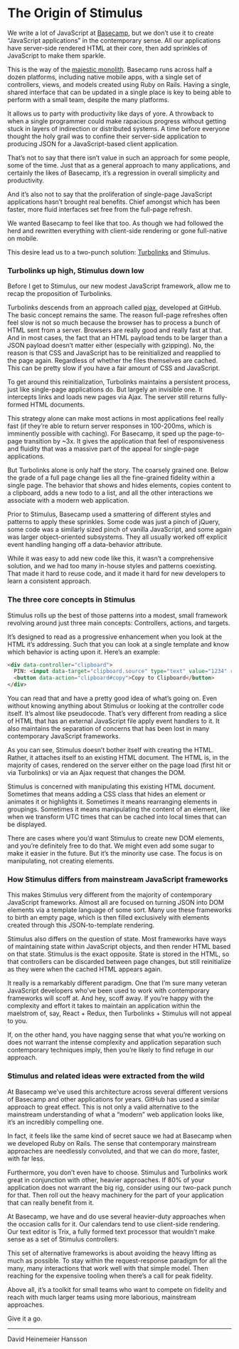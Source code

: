 # The Origin of Stimulus

We write a lot of JavaScript at [Basecamp](https://basecamp.com), but we don’t use it to create “JavaScript applications” in the contemporary sense. All our applications have server-side rendered HTML at their core, then add sprinkles of JavaScript to make them sparkle.

This is the way of the [majestic monolith](https://m.signalvnoise.com/the-majestic-monolith-29166d022228). Basecamp runs across half a dozen platforms, including native mobile apps, with a single set of controllers, views, and models created using Ruby on Rails. Having a single, shared interface that can be updated in a single place is key to being able to perform with a small team, despite the many platforms.

It allows us to party with productivity like days of yore. A throwback to when a single programmer could make rapacious progress without getting stuck in layers of indirection or distributed systems. A time before everyone thought the holy grail was to confine their server-side application to producing JSON for a JavaScript-based client application.

That’s not to say that there isn’t value in such an approach for some people, some of the time. Just that as a general approach to many applications, and certainly the likes of Basecamp, it’s a regression in overall simplicity and productivity.

And it’s also not to say that the proliferation of single-page JavaScript applications hasn’t brought real benefits. Chief amongst which has been faster, more fluid interfaces set free from the full-page refresh.

We wanted Basecamp to feel like that too. As though we had followed the herd and rewritten everything with client-side rendering or gone full-native on mobile.

This desire lead us to a two-punch solution: [Turbolinks](https://github.com/turbolinks/turbolinks) and Stimulus.

### Turbolinks up high, Stimulus down low

Before I get to Stimulus, our new modest JavaScript framework, allow me to recap the proposition of Turbolinks. 

Turbolinks descends from an approach called [pjax](https://github.com/defunkt/jquery-pjax), developed at GitHub. The basic concept remains the same. The reason full-page refreshes often feel slow is not so much because the browser has to process a bunch of HTML sent from a server. Browsers are really good and really fast at that. And in most cases, the fact that an HTML payload tends to be larger than a JSON payload doesn’t matter either (especially with gzipping). No, the reason is that CSS and JavaScript has to be reinitialized and reapplied to the page again. Regardless of whether the files themselves are cached. This can be pretty slow if you have a fair amount of CSS and JavaScript.

To get around this reinitialization, Turbolinks maintains a persistent process, just like single-page applications do. But largely an invisible one. It intercepts links and loads new pages via Ajax. The server still returns fully-formed HTML documents.

This strategy alone can make most actions in most applications feel really fast (if they’re able to return server responses in 100-200ms, which is imminently possible with caching). For Basecamp, it sped up the page-to-page transition by ~3x. It gives the application that feel of responsiveness and fluidity that was a massive part of the appeal for single-page applications.

But Turbolinks alone is only half the story. The coarsely grained one. Below the grade of a full page change lies all the fine-grained fidelity within a single page. The behavior that shows and hides elements, copies content to a clipboard, adds a new todo to a list, and all the other interactions we associate with a modern web application.

Prior to Stimulus, Basecamp used a smattering of different styles and patterns to apply these sprinkles. Some code was just a pinch of jQuery, some code was a similarly sized pinch of vanilla JavaScript, and some again was larger object-oriented subsystems. They all usually worked off explicit event handling hanging off a data-behavior attribute.

While it was easy to add new code like this, it wasn’t a comprehensive solution, and we had too many in-house styles and patterns coexisting. That made it hard to reuse code, and it made it hard for new developers to learn a consistent approach.

### The three core concepts in Stimulus 

Stimulus rolls up the best of those patterns into a modest, small framework revolving around just three main concepts: Controllers, actions, and targets. 

It’s designed to read as a progressive enhancement when you look at the HTML it’s addressing. Such that you can look at a single template and know which behavior is acting upon it. Here’s an example:

```html
<div data-controller="clipboard">
  PIN: <input data-target="clipboard.source" type="text" value="1234" readonly>
  <button data-action="clipboard#copy">Copy to Clipboard</button>
</div>
```

You can read that and have a pretty good idea of what’s going on. Even without knowing anything about Stimulus or looking at the controller code itself. It’s almost like pseudocode. That’s very different from reading a slice of HTML that has an external JavaScript file apply event handlers to it. It also maintains the separation of concerns that has been lost in many contemporary JavaScript frameworks.

As you can see, Stimulus doesn’t bother itself with creating the HTML. Rather, it attaches itself to an existing HTML document. The HTML is, in the majority of cases, rendered on the server either on the page load (first hit or via Turbolinks) or via an Ajax request that changes the DOM.

Stimulus is concerned with manipulating this existing HTML document. Sometimes that means adding a CSS class that hides an element or animates it or highlights it. Sometimes it means rearranging elements in groupings. Sometimes it means manipulating the content of an element, like when we transform UTC times that can be cached into local times that can be displayed.

There are cases where you’d want Stimulus to create new DOM elements, and you’re definitely free to do that. We might even add some sugar to make it easier in the future. But it’s the minority use case. The focus is on manipulating, not creating elements.


### How Stimulus differs from mainstream JavaScript frameworks

This makes Stimulus very different from the majority of contemporary JavaScript frameworks. Almost all are focused on turning JSON into DOM elements via a template language of some sort. Many use these frameworks to birth an empty page, which is then filled exclusively with elements created through this JSON-to-template rendering.

Stimulus also differs on the question of state. Most frameworks have ways of maintaining state within JavaScript objects, and then render HTML based on that state. Stimulus is the exact opposite. State is stored in the HTML, so that controllers can be discarded between page changes, but still reinitialize as they were when the cached HTML appears again.

It really is a remarkably different paradigm. One that I’m sure many veteran JavaScript developers who’ve been used to work with contemporary frameworks will scoff at. And hey, scoff away. If you’re happy with the complexity and effort it takes to maintain an application within the maelstrom of, say, React + Redux, then Turbolinks + Stimulus will not appeal to you.

If, on the other hand, you have nagging sense that what you’re working on does not warrant the intense complexity and application separation such contemporary techniques imply, then you’re likely to find refuge in our approach.


### Stimulus and related ideas were extracted from the wild

At Basecamp we’ve used this architecture across several different versions of Basecamp and other applications for years. GitHub has used a similar approach to great effect. This is not only a valid alternative to the mainstream understanding of what a “modern” web application looks like, it’s an incredibly compelling one.

In fact, it feels like the same kind of secret sauce we had at Basecamp when we developed Ruby on Rails. The sense that contemporary mainstream approaches are needlessly convoluted, and that we can do more, faster, with far less.

Furthermore, you don’t even have to choose. Stimulus and Turbolinks work great in conjunction with other, heavier approaches. If 80% of your application does not warrant the big rig, consider using our two-pack punch for that. Then roll out the heavy machinery for the part of your application that can really benefit from it.

At Basecamp, we have and do use several heavier-duty approaches when the occasion calls for it. Our calendars tend to use client-side rendering. Our text editor is Trix, a fully formed text processor that wouldn’t make sense as a set of Stimulus controllers.

This set of alternative frameworks is about avoiding the heavy lifting as much as possible. To stay within the request-response paradigm for all the many, many interactions that work well with that simple model. Then reaching for the expensive tooling when there’s a call for peak fidelity.

Above all, it’s a toolkit for small teams who want to compete on fidelity and reach with much larger teams using more laborious, mainstream approaches.

Give it a go.

---

David Heinemeier Hansson
